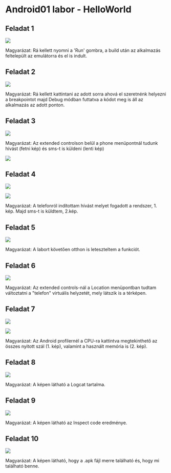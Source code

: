 # Android01 labor - HelloWorld

## Feladat 1

![](f1.png)

Magyarázat: Rá kellett nyomni a 'Run' gombra, a build után az alkalmazás feltelepült az emulátorra és el is indult.

## Feladat 2

![](f2.PNG)

Magyarázat: Rá kellett kattintani az adott sorra ahová el szeretnénk helyezni a breakpointot majd Debug módban futtatva a kódot meg is áll az alkalmazás az adott ponton.

## Feladat 3

![](f3a.PNG)

Magyarázat: Az extended controlson belül a phone menüpontnál tudunk hívást (fetni kép) és sms-t is küldeni (lenti kép)

![](f3b.PNG)

## Feladat 4

![](f4a.PNG)

![](f4b.PNG)

Magyarázat: A telefonról indítottam hívást melyet fogadott a rendszer, 1. kép. Majd sms-t is küldtem, 2.kép.

## Feladat 5

![](f5.PNG)

Magyarázat: A labort követően otthon is leteszteltem a funkciót.

## Feladat 6

![](f6.PNG)

Magyarázat: Az extended controls-nál a Location menüpontban tudtam változtatni a "telefon" virtuális helyzetét, mely látszik is a térképen.

## Feladat 7

![](f7a.PNG)

![](f7b.PNG)

Magyarázat: Az Android profilernél a CPU-ra kattintva megtekinthető az összes nyitott szál (1. kép), valamint a használt memória is (2. kép).

## Feladat 8

![](f8.PNG)

Magyarázat: A képen látható a Logcat tartalma.

## Feladat 9

![](f9.PNG)

Magyarázat: A képen látható az Inspect code eredménye.

## Feladat 10

![](f10.PNG)

Magyarázat: A képen látható, hogy a .apk fájl merre található és, hogy mi található benne.
